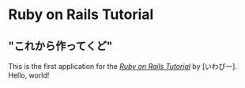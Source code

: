 # Ruby on Rails Tutorial

## "これから作ってくど"

This is the first application for the
[*Ruby on Rails Tutorial*](http://railstutorial.jp/)
by [いわぴー]. Hello, world!
